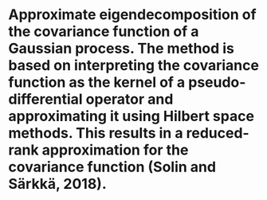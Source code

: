 #  Approximate eigendecomposition of the covariance function of a Gaussian process. The method is based on interpreting the covariance function as the kernel of a pseudo-differential operator and approximating it using Hilbert space methods. This results in a reduced-rank approximation for the covariance function (Solin and Särkkä, 2018).
